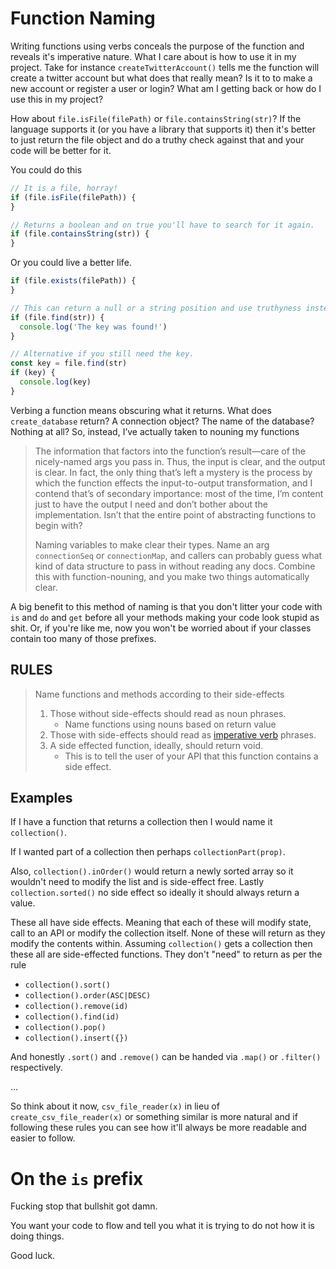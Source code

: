 # Function Naming
Writing functions using verbs conceals the purpose of the function and reveals it's imperative nature. What I care about is how to use it in my project. Take for instance `createTwitterAccount()` tells me the function will create a twitter account but what does that really mean? Is it to to make a new account or register a user or login? What am I getting back or how do I use this in my project?

How about `file.isFile(filePath)` or `file.containsString(str)`? If the language supports it (or you have a library that supports it) then it's better to just return the file object and do a truthy check against that and your code will be better for it.

You could do this
```js
// It is a file, horray!
if (file.isFile(filePath)) {
}

// Returns a boolean and on true you'll have to search for it again.
if (file.containsString(str)) {
}
```

Or you could live a better life.
```js
if (file.exists(filePath)) {
}

// This can return a null or a string position and use truthyness instead.
if (file.find(str)) {
  console.log('The key was found!')
}

// Alternative if you still need the key.
const key = file.find(str)
if (key) {
  console.log(key)
}
```

Verbing a function means obscuring what it returns. What does `create_database` return? A connection object? The name of the database? Nothing at all? So, instead, I’ve actually taken to nouning my functions

> The information that factors into the function’s result—care of the nicely-named args you pass in. Thus, the input is clear, and the output is clear. In fact, the only thing that’s left a mystery is the process by which the function effects the input-to-output transformation, and I contend that’s of secondary importance: most of the time, I’m content just to have the output I need and don’t bother about the implementation. Isn’t that the entire point of abstracting functions to begin with?
>
> Naming variables to make clear their types. Name an arg `connectionSeq` or `connectionMap`, and callers can probably guess what kind of data structure to pass in without reading any docs. Combine this with function-nouning, and you make two things automatically clear.

A big benefit to this method of naming is that you don't litter your code with `is` and `do` and `get` before all your methods making your code look stupid as shit. Or, if you're like me, now you won't be worried about if your classes contain too many of those prefixes.

## RULES
> Name functions and methods according to their side-effects
> 1. Those without side-effects should read as noun phrases.
>     * Name functions using nouns based on return value
> 1. Those with side-effects should read as [imperative verb](https://www.grammarly.com/blog/imperative-verbs/) phrases.
> 1. A side effected function, ideally, should return void. 
>     * This is to tell the user of your API that this function contains a side effect.

## Examples
If I have a function that returns a collection then I would name it `collection()`. 

If I wanted part of a collection then perhaps `collectionPart(prop)`.

Also, `collection().inOrder()` would return a newly sorted array so it wouldn't need to modify the list and is side-effect free. Lastly `collection.sorted()` no side effect so ideally it should always return a value.

These all have side effects. Meaning that each of these will modify state, call to an API or modify the collection itself. None of these will return as they modify the contents within. Assuming `collection()` gets a collection then these all are side-effected functions. They don't "need" to return as per the rule
* `collection().sort()`
* `collection().order(ASC|DESC)`
* `collection().remove(id)`
* `collection().find(id)`
* `collection().pop()`
* `collection().insert({})`

And honestly `.sort()` and `.remove()` can be handed via `.map()` or `.filter()` respectively. 

...

So think about it now, `csv_file_reader(x)` in lieu of `create_csv_file_reader(x)` or something similar is more natural and if following these rules you can see how it'll always be more readable and easier to follow.

# On the `is` prefix
Fucking stop that bullshit got damn.

You want your code to flow and tell you what it is trying to do not how it is doing things. 

Good luck.
